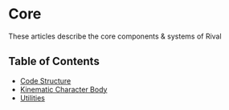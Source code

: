 

# Core

These articles describe the core components & systems of Rival

## Table of Contents
- [Code Structure](./Core/code-structure)
- [Kinematic Character Body](./Core/kinematic-character-body)
- [Utilities](./Core/utilities)